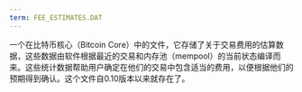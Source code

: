 ```yaml
---
term: FEE_ESTIMATES.DAT
---
```


一个在比特币核心（Bitcoin Core）中的文件，它存储了关于交易费用的估算数据，这些数据由软件根据最近的交易和内存池（mempool）的当前状态编译而来。这些统计数据帮助用户确定在他们的交易中包含适当的费用，以便根据他们的预期得到确认。这个文件自0.10版本以来就存在了。